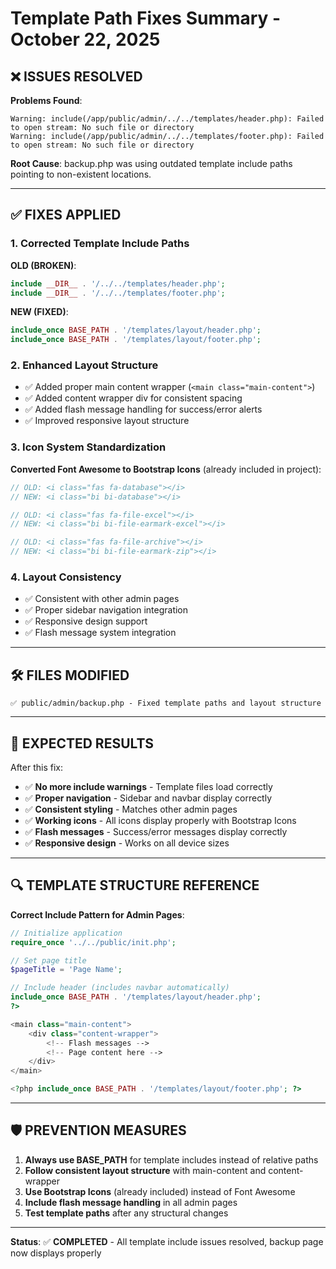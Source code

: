 # Template Path Fixes Summary - October 22, 2025

## ❌ **ISSUES RESOLVED**

**Problems Found**:
```
Warning: include(/app/public/admin/../../templates/header.php): Failed to open stream: No such file or directory
Warning: include(/app/public/admin/../../templates/footer.php): Failed to open stream: No such file or directory
```

**Root Cause**: backup.php was using outdated template include paths pointing to non-existent locations.

---

## ✅ **FIXES APPLIED**

### 1. **Corrected Template Include Paths**

**OLD (BROKEN)**:
```php
include __DIR__ . '/../../templates/header.php';
include __DIR__ . '/../../templates/footer.php';
```

**NEW (FIXED)**:
```php
include_once BASE_PATH . '/templates/layout/header.php';
include_once BASE_PATH . '/templates/layout/footer.php';
```

### 2. **Enhanced Layout Structure**
- ✅ Added proper main content wrapper (`<main class="main-content">`)
- ✅ Added content wrapper div for consistent spacing
- ✅ Added flash message handling for success/error alerts
- ✅ Improved responsive layout structure

### 3. **Icon System Standardization**
**Converted Font Awesome to Bootstrap Icons** (already included in project):

```php
// OLD: <i class="fas fa-database"></i>
// NEW: <i class="bi bi-database"></i>

// OLD: <i class="fas fa-file-excel"></i>  
// NEW: <i class="bi bi-file-earmark-excel"></i>

// OLD: <i class="fas fa-file-archive"></i>
// NEW: <i class="bi bi-file-earmark-zip"></i>
```

### 4. **Layout Consistency**
- ✅ Consistent with other admin pages
- ✅ Proper sidebar navigation integration
- ✅ Responsive design support
- ✅ Flash message system integration

---

## 🛠️ **FILES MODIFIED**

```
✅ public/admin/backup.php - Fixed template paths and layout structure
```

---

## 🎯 **EXPECTED RESULTS**

After this fix:
- ✅ **No more include warnings** - Template files load correctly
- ✅ **Proper navigation** - Sidebar and navbar display correctly  
- ✅ **Consistent styling** - Matches other admin pages
- ✅ **Working icons** - All icons display properly with Bootstrap Icons
- ✅ **Flash messages** - Success/error messages display correctly
- ✅ **Responsive design** - Works on all device sizes

---

## 🔍 **TEMPLATE STRUCTURE REFERENCE**

**Correct Include Pattern for Admin Pages**:
```php
// Initialize application
require_once '../../public/init.php';

// Set page title  
$pageTitle = 'Page Name';

// Include header (includes navbar automatically)
include_once BASE_PATH . '/templates/layout/header.php';
?>

<main class="main-content">
    <div class="content-wrapper">
        <!-- Flash messages -->
        <!-- Page content here -->
    </div>
</main>

<?php include_once BASE_PATH . '/templates/layout/footer.php'; ?>
```

---

## 🛡️ **PREVENTION MEASURES**

1. **Always use BASE_PATH** for template includes instead of relative paths
2. **Follow consistent layout structure** with main-content and content-wrapper
3. **Use Bootstrap Icons** (already included) instead of Font Awesome
4. **Include flash message handling** in all admin pages
5. **Test template paths** after any structural changes

---

**Status**: ✅ **COMPLETED** - All template include issues resolved, backup page now displays properly